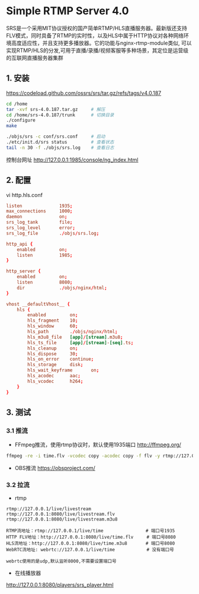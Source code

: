 # Simple RTMP Server 4.0

SRS是一个采用MIT协议授权的国产简单RTMP/HLS直播服务器。最新版还支持FLV模式，同时具备了RTMP的实时性，以及HLS中属于HTTP协议对各种网络环境高度适应性，并且支持更多播放器。它的功能与nginx-rtmp-module类似, 可以实现RTMP/HLS的分发,可用于直播/录播/视频客服等多种场景，其定位是运营级的互联网直播服务器集群

## 1. 安装

https://codeload.github.com/ossrs/srs/tar.gz/refs/tags/v4.0.187

```bash
cd /home
tar -xvf srs-4.0.187.tar.gz     # 解压
cd /home/srs-4.0.187/trunk      # 切换目录
./configure
make

./objs/srs -c conf/srs.conf     # 启动
./etc/init.d/srs status         # 查看状态
tail -n 30 -f ./objs/srs.log    # 查看日志
```

控制台网址 http://127.0.0.1:1985/console/ng_index.html


## 2. 配置

vi http.hls.conf

```conf
listen              1935;
max_connections     1000;
daemon              on;
srs_log_tank        file;
srs_log_level       error;
srs_log_file        ./objs/srs.log;

http_api {
    enabled         on;
    listen          1985;
}

http_server {
    enabled         on;
    listen          8080;
    dir             ./objs/nginx/html;
}

vhost __defaultVhost__ {
    hls {
        enabled         on;
        hls_fragment    10;
        hls_window      60;
        hls_path        ./objs/nginx/html;
        hls_m3u8_file   [app]/[stream].m3u8;
        hls_ts_file     [app]/[stream]-[seq].ts;
        hls_cleanup     on;
        hls_dispose     30;
        hls_on_error    continue;
        hls_storage     disk;
        hls_wait_keyframe       on;
        hls_acodec      aac;
        hls_vcodec      h264;
    }
}
```

## 3. 测试

### 3.1 推流

- FFmpeg推流，使用rtmp协议时，默认使用1935端口 http://ffmpeg.org/
```bash
ffmpeg -re -i time.flv -vcodec copy -acodec copy -f flv -y rtmp://127.0.0.1/live/time
```

- OBS推流 https://obsproject.com/

### 3.2 拉流

- rtmp

```
rtmp://127.0.0.1/live/livestream
rtmp://127.0.0.1:8080/live/livestream.flv
rtmp://127.0.0.1:8080/live/livestream.m3u8

RTMP流地址：rtmp://127.0.0.1/live/time                # 端口号1935
HTTP FLV地址：http://127.0.0.1:8080/live/time.flv     # 端口号8080
HLS流地址：http://127.0.0.1:8080/live/time.m3u8       # 端口号8080
WebRTC流地址: webrtc://127.0.0.1/live/time            # 没有端口号

webrtc使用的是udp,默认监听8000,不需要设置端口号
```

- 在线播放器

http://127.0.0.1:8080/players/srs_player.html
